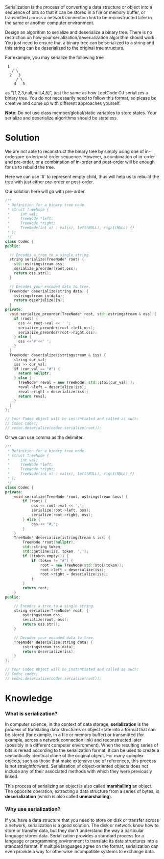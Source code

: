 Serialization is the process of converting a data structure or object into a sequence of bits so that it can be stored in a file or memory buffer, or transmitted across a network connection link to be reconstructed later in the same or another computer environment.

Design an algorithm to serialize and deserialize a binary tree. There is no restriction on how your serialization/deserialization algorithm should work. You just need to ensure that a binary tree can be serialized to a string and this string can be deserialized to the original tree structure.

For example, you may serialize the following tree

```
 1
   / \
  2   3
     / \
    4   5  
```

as "[1,2,3,null,null,4,5]", just the same as how LeetCode OJ serializes a binary tree. You do not necessarily need to follow this format, so please be creative and come up with different approaches yourself.

__Note:__ Do not use class member/global/static variables to store states. Your serialize and deserialize algorithms should be stateless.

# Solution

We are not able to reconstruct the binary tree by simply using one of in-order/pre-order/post-order sequence. However, a combination of in-order and pre-order, or a combination of in-order and post-order will be enough for us to rebuild the tree.

Here we can use '#' to represent empty child, thus will help us to rebuild the tree with just either pre-order or post-order.

Our solution here will go with pre-order.



```cpp
/**
 * Definition for a binary tree node.
 * struct TreeNode {
 *     int val;
 *     TreeNode *left;
 *     TreeNode *right;
 *     TreeNode(int x) : val(x), left(NULL), right(NULL) {}
 * };
 */
class Codec {
public:

  // Encodes a tree to a single string.
  string serialize(TreeNode* root) {
    std::ostringstream oss;
    serialize_preorder(root,oss);
    return oss.str();
  }

  // Decodes your encoded data to tree.
  TreeNode* deserialize(string data) {
    istringstream in(data);
    return deserialize(in);
  }
private:
  void serialize_preorder(TreeNode* root, std::ostringstream & oss) {
    if (root) {
      oss << root->val << ' ';
      serialize_preorder(root->left,oss);
      serialize_preorder(root->right,oss);
    } else {
      oss <<'#'<<' ';
    }
  }
  TreeNode* deserialize(istringstream & iss) {
    string cur_val;
    iss >> cur_val;
    if (cur_val == "#") {
      return nullptr;
    } else {
      TreeNode* reval = new TreeNode( std::stoi(cur_val) );
      reval->left = deserialize(iss);
      reval->right = deserialize(iss);
      return reval;
    }
  }
};

// Your Codec object will be instantiated and called as such:
// Codec codec;
// codec.deserialize(codec.serialize(root));
```

Or we can use comma as the delimiter.

```cpp
/**
 * Definition for a binary tree node.
 * struct TreeNode {
 *     int val;
 *     TreeNode *left;
 *     TreeNode *right;
 *     TreeNode(int x) : val(x), left(NULL), right(NULL) {}
 * };
 */
class Codec {
private:
    void serialize(TreeNode *root, ostringstream &oss) {
        if (root) {
            oss << root->val << ',';
            serialize(root->left, oss);
            serialize(root->right, oss);
        } else {
            oss << "#,";
        }
    }
    TreeNode* deserialize(istringstream & iss) {
        TreeNode *root(nullptr);
        std::string token;
        std::getline(iss, token, ',');
        if (!token.empty()) {
            if (token != "#") {
                root = new TreeNode(std::stoi(token));
                root->left = deserialize(iss);
                root->right = deserialize(iss);
            } 
        }
        return root;
    }
public:

    // Encodes a tree to a single string.
    string serialize(TreeNode* root) {
        ostringstream oss;
        serialize(root, oss);
        return oss.str();
    }

    // Decodes your encoded data to tree.
    TreeNode* deserialize(string data) {
        istringstream iss(data);
        return deserialize(iss);
    }
};

// Your Codec object will be instantiated and called as such:
// Codec codec;
// codec.deserialize(codec.serialize(root));
```


# Knowledge

### What is serialization?

In computer science, in the context of data storage, __serialization__ is the process of translating data structures or object state into a format that can be stored (for example, in a file or memory buffer) or transmitted (for example, across a network connection link) and reconstructed later (possibly in a different computer environment). When the resulting series of bits is reread according to the serialization format, it can be used to create a semantically identical clone of the original object. For many complex objects, such as those that make extensive use of references, this process is not straightforward. Serialization of object-oriented objects does not include any of their associated methods with which they were previously linked.

This process of serializing an object is also called __marshalling__ an object. The opposite operation, extracting a data structure from a series of bytes, is __deserialization__ (which is also called __unmarshalling__).

### Why use serialization?

If you have a data structure that you need to store on disk or transfer across a network, serialization is a good solution. The disk or network know how to store or transfer data, but they don't understand the way a particular language stores data. Serialization provides a standard process for a language or programming environment to translate its data structures into a standard format. If multiple languages agree on the format, serialization can even provide a way for otherwise incompatible systems to exchange data.
